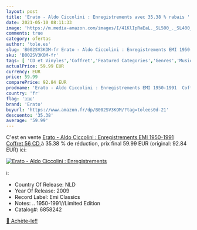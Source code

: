 ```yaml
---
layout: post
title: 'Erato - Aldo Ciccolini : Enregistrements avec 35.38 % rabais '
date: 2021-05-10 08:11:33
image: 'https://m.media-amazon.com/images/I/41KlIpRaEaL._SL500_._SL400_.jpg'
comments: true
category: ofertas
author: 'tole.es'
slug: 'B002SV3KOM-fr Erato - Aldo Ciccolini : Enregistrements EMI 1950-1991...'
sku: 'B002SV3KOM-fr'
tags: [ 'CD et Vinyles','Coffret','Featured Categories','Genres','Musique classique','Musique de chambre','erato', ]
actualPrice: 59.99 EUR
currency: EUR
price: 59.99
comparePrice: 92.84 EUR
prodname: 'Erato - Aldo Ciccolini : Enregistrements EMI 1950-1991  Coffret 56 CD '
country: 'fr'
flag: '🇫🇷'
brand: 'Erato'
buyurl: 'https://www.amazon.fr/dp/B002SV3KOM/?tag=tolees0d-21'
descuento: '35.38'
average: '59.99'
---
```


C'est en vente [Erato - Aldo Ciccolini : Enregistrements EMI 1950-1991  Coffret 56 CD ](https://www.amazon.fr/dp/B002SV3KOM/?tag=tolees0d-21)  à  35.38 % de réduction, prix final  59.99 EUR (original: 92.84 EUR) ici:

[![Erato - Aldo Ciccolini : Enregistrements](https://m.media-amazon.com/images/I/41KlIpRaEaL._SL500_._SL400_.jpg)](https://www.amazon.fr/dp/B002SV3KOM/?tag=tolees0d-21)

ℹ️:

- Country Of Release: NLD
- Year Of Release: 2009
- Record Label: Emi Classics
- Notes: .. 1950-1991//Limited Edition
- Catalog#: 6858242

[🛒 Achète-le!!](https://www.amazon.fr/dp/B002SV3KOM/?tag=tolees0d-21)
